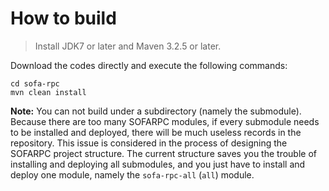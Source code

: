 # How to build

> Install JDK7 or later and Maven 3.2.5 or later.

Download the codes directly and execute the following commands:

```
cd sofa-rpc
mvn clean install
```


**Note:** You can not build under a subdirectory (namely the submodule). Because there are too many SOFARPC modules, if every submodule needs to be installed and deployed, there will be much useless records in the repository. This issue is considered in the process of designing the SOFARPC project structure. The current structure saves you the trouble of installing and deploying all submodules, and you just have to install and deploy one module, namely the `sofa-rpc-all` (`all`) module.